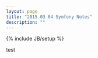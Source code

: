 ```yaml
---
layout: page
title: "2015 03 04 Symfony Notes"
description: ""
---
```

{% include JB/setup %}

test
